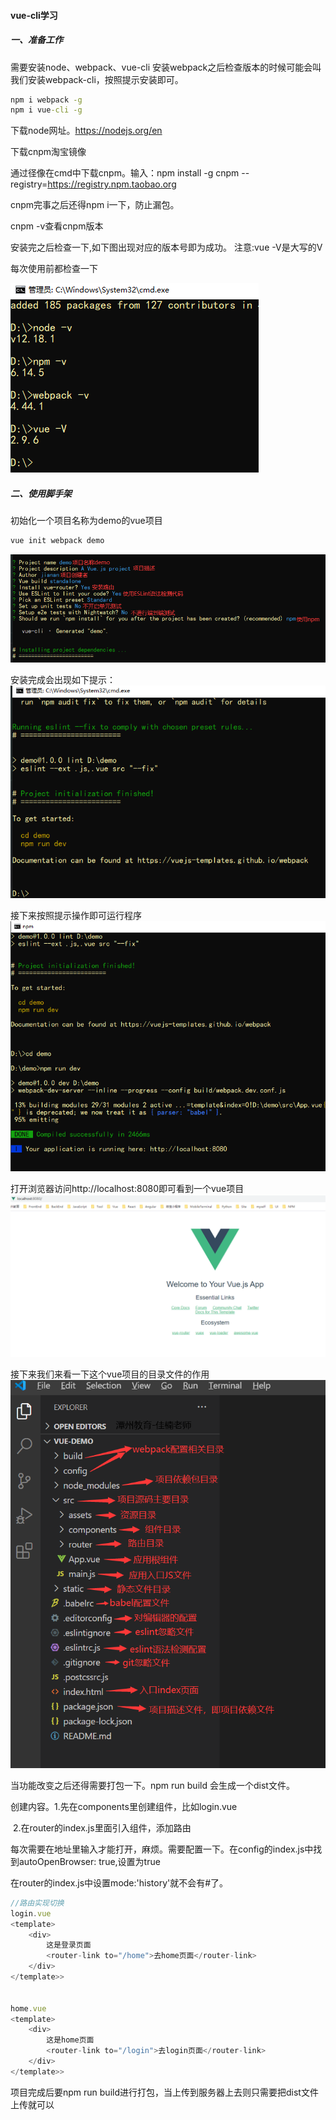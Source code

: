 #### vue-cli学习
##### 一、准备工作
需要安装node、webpack、vue-cli
安装webpack之后检查版本的时候可能会叫我们安装webpack-cli，按照提示安装即可。

```cmd
npm i webpack -g
npm i vue-cli -g
```
下载node网址。https://nodejs.org/en

下载cnpm淘宝镜像

通过径像在cmd中下载cnpm。输入：npm install -g cnpm --registry=https://registry.npm.taobao.org

cnpm完事之后还得npm i一下，防止漏包。

cnpm -v查看cnpm版本

安装完之后检查一下,如下图出现对应的版本号即为成功。
注意:vue -V是大写的V

每次使用前都检查一下

<img src="./vue-cli1.png"/>

##### 二、使用脚手架
初始化一个项目名称为demo的vue项目
```cmd
vue init webpack demo
```
<img src="./vue-cli2.png"/>

安装完成会出现如下提示：
<img src="./vue-cli3.png"/>

接下来按照提示操作即可运行程序
<img src="./vue-cli4.png"/>

打开浏览器访问http://localhost:8080即可看到一个vue项目
<img src="./vue-cli5.png"/>

接下来我们来看一下这个vue项目的目录文件的作用
<img src="./vue-cli6.png"/>

当功能改变之后还得需要打包一下。npm run build  会生成一个dist文件。



创建内容。1.先在components里创建组件，比如login.vue

​					2.在router的index.js里面引入组件，添加路由

每次需要在地址里输入才能打开，麻烦。需要配置一下。在config的index.js中找到autoOpenBrowser: true,设置为true

在router的index.js中设置mode:'history'就不会有#了。

```js
//路由实现切换
login.vue
<template>
    <div>
        这是登录页面
        <router-link to="/home">去home页面</router-link>
    </div>
</template>>


home.vue
<template>
    <div>
        这是home页面
        <router-link to="/login">去login页面</router-link>
    </div>
</template>>


```

项目完成后要npm run build进行打包，当上传到服务器上去则只需要把dist文件上传就可以